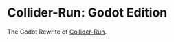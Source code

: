 # Collider-Run: Godot Edition
 The Godot Rewrite of [Collider-Run](https://github.com/lotigara/Collider-Run).
